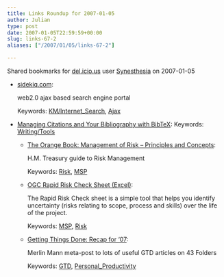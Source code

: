 ```yaml
---
title: Links Roundup for 2007-01-05
author: Julian
type: post
date: 2007-01-05T22:59:59+00:00
slug: links-67-2 
aliases: ["/2007/01/05/links-67-2"]

---
```

Shared bookmarks for [del.icio.us][1] user  [Synesthesia][2] on 2007-01-05

  * [sidekiq.com][3]:
  
    web2.0 ajax based search engine portal
  
    Keywords: [KM/Internet_Search][4], [Ajax][5]
  * [Managing Citations and Your Bibliography with BibTeX][6]: 
    Keywords: [Writing/Tools][7]</li> 
    
      * [The Orange Book: Management of Risk &#8211; Principles and Concepts][8]:
  
        H.M. Treasury guide to Risk Management
  
        Keywords: [Risk][9], [MSP][10]
      * [OGC Rapid Risk Check Sheet (Excel)][11]:
  
        The Rapid Risk Check sheet is a simple tool that helps you identify uncertainty (risks relating to scope, process and skills) over the life of the project.
  
        Keywords: [MSP][10], [Risk][9]
      * [Getting Things Done: Recap for ‘07][12]:
  
        Merlin Mann meta-post to lots of useful GTD articles on 43 Folders
  
        Keywords: [GTD][13], [Personal_Productivity][14]</ul>

 [1]: https://del.icio.us/
 [2]: https://del.icio.us/synesthesia
 [3]: https://www.sidekiq.com/ "https://www.sidekiq.com/"
 [4]: https://del.icio.us/synesthesia/KM/Internet_Search
 [5]: https://del.icio.us/synesthesia/Ajax
 [6]: https://www.tug.org/pracjourn/2006-4/fenn/ "https://www.tug.org/pracjourn/2006-4/fenn/"
 [7]: https://del.icio.us/synesthesia/Writing/Tools
 [8]: https://www.hm-treasury.gov.uk./media/FE6/60/FE66035B-BCDC-D4B3-11057A7707D2521F.pdf "https://www.hm-treasury.gov.uk./media/FE6/60/FE66035B-BCDC-D4B3-11057A7707D2521F.pdf"
 [9]: https://del.icio.us/synesthesia/Risk
 [10]: https://del.icio.us/synesthesia/MSP
 [11]: https://www.ogc.gov.uk/documents/Rapid_Risk_Check_v02.2.xls "https://www.ogc.gov.uk/documents/Rapid_Risk_Check_v02.2.xls"
 [12]: https://www.43folders.com/2007/01/04/gtd-recap-07/ "https://www.43folders.com/2007/01/04/gtd-recap-07/"
 [13]: https://del.icio.us/synesthesia/GTD
 [14]: https://del.icio.us/synesthesia/Personal_Productivity